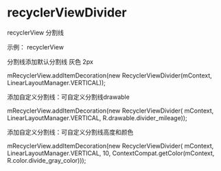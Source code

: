 # recyclerViewDivider
recyclerView 分割线

示例：
recyclerView

 分割线添加默认分割线  灰色 2px 
 
 mRecyclerView.addItemDecoration(new RecyclerViewDivider(mContext, LinearLayoutManager.VERTICAL));
 
  添加自定义分割线：可自定义分割线drawable
  
 mRecyclerView.addItemDecoration(new RecyclerViewDivider(
    mContext, LinearLayoutManager.VERTICAL, R.drawable.divider_mileage));
    
 添加自定义分割线：可自定义分割线高度和颜色
 
   mRecyclerView.addItemDecoration(new RecyclerViewDivider(
      mContext, LinearLayoutManager.VERTICAL, 10, ContextCompat.getColor(mContext, R.color.divide_gray_color)));
      
      
